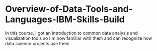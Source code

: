 # Overview-of-Data-Tools-and-Languages-IBM-Skills-Build
In this course, I got an introduction to common data analysis and visualization tools so I'm now familiar with them and can recognize how data science projects use them
